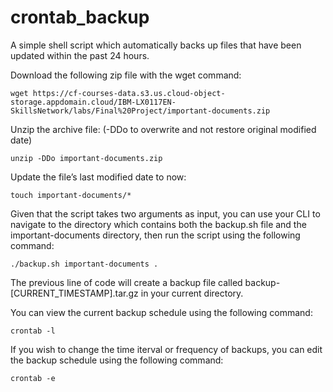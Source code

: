 # crontab_backup
A simple shell script which automatically backs up files that have been updated within the past 24 hours.


Download the following zip file with the wget command:
<pre><code>wget https://cf-courses-data.s3.us.cloud-object-storage.appdomain.cloud/IBM-LX0117EN-SkillsNetwork/labs/Final%20Project/important-documents.zip</code></pre>


Unzip the archive file: (-DDo to overwrite and not restore original modified date)
<pre><code>unzip -DDo important-documents.zip</pre></code>


Update the file’s last modified date to now:
<pre><code>touch important-documents/*</pre></code>


Given that the script takes two arguments as input, you can use your CLI to navigate to the directory which contains both the backup.sh file and the important-documents directory, then run the script using the following command:
<pre><code>./backup.sh important-documents .</pre></code>
The previous line of code will create a backup file called backup-[CURRENT_TIMESTAMP].tar.gz in your current directory.





You can view the current backup schedule using the following command:
<pre><code>crontab -l</pre></code>


If you wish to change the time iterval or frequency of backups, you can edit the backup schedule using the following command:
<pre><code>crontab -e</pre></code>
